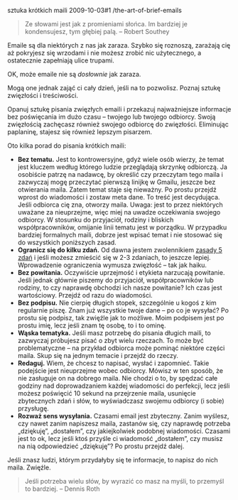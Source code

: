 sztuka krótkich maili
2009-10-03#1
/the-art-of-brief-emails

> Ze słowami jest jak z promieniami słońca. Im bardziej je kondensujesz, tym głębiej palą. &#8211; Robert Southey

Emaile są dla niektórych z nas jak zaraza. Szybko się roznoszą, zarażają cię aż pokryjesz się wrzodami i nie możesz zrobić nic użytecznego, a ostatecznie zapełniają ulice trupami.

OK, może emaile nie są _dosłownie_ jak zaraza.

Mogą one jednak zająć ci cały dzień, jeśli na to pozwolisz. Poznaj sztukę zwięzłości i treściwości.

Opanuj sztukę pisania zwięzłych emaili i przekazuj najważniejsze informacje bez poświęcania im dużo czasu &#8211; twojego lub twojego odbiorcy. Swoją zwięzłością zachęcasz również swojego odbiorcę do zwięzłości. Eliminując paplaninę, stajesz się również lepszym pisarzem.

Oto kilka porad do pisania krótkich maili:

* **Bez tematu.** Jest to kontrowersyjne, gdyż wiele osób wierzy, że temat jest kluczem według którego ludzie przeglądają skrzynkę odbiorczą. Ja osobiście patrzę na nadawcę, by określić czy przeczytam tego maila i zazwyczaj mogę przeczytać pierwszą linijkę w Gmailu, jeszcze bez otwierania maila. Zatem temat staje się nieważny. Po prostu przejdź wprost do wiadomości i zostaw meta dane. To treść jest decydująca. Jeśli odbiorca cię zna, otworzy maila. Uwaga: jest to przez niektórych uważane za nieuprzejme, więc miej na uwadze oczekiwania swojego odbiorcy. W stosunku do przyjaciół, rodziny i bliskich współpracowników, omijanie linii tematu jest w porządku. W przypadku bardziej formalnych maili, dobrze jest wpisać temat i nie stosować się do wszystkich poniższych zasad.
* **Ogranicz się do kilku zdań.** Od dawna jestem zwolennikiem [zasady 5 zdań](http://five.sentenc.es/) i jeśli możesz zmieścić się w 2-3 zdaniach, to jeszcze lepiej. Wprowadzenie ograniczenia wymusza zwięzłość &#8211; tak jak haiku.
* **Bez powitania.** Oczywiście uprzejmość i etykieta narzucają powitanie. Jeśli jednak głównie piszemy do przyjaciół, współpracowników lub rodziny, to czy naprawdę obchodzi ich nasze powitanie? Ich czas jest wartościowy. Przejdź od razu do wiadomości.
* **Bez podpisu.** Nie cierpię długich stopek, szczególnie u kogoś z kim regularnie piszę. Znam już wszystkie twoje dane &#8211; po co je wysyłać? Po prostu się podpisz, tak zwięźle jak to możliwe. Moim podpisem jest po prostu imię, lecz jeśli znam tę osobę, to i to ominę.
* **Wąska tematyka.** Jeśli masz potrzebę do pisania długich maili, to zazwyczaj próbujesz pisać o zbyt wielu rzeczach. To może być problematyczne &#8211; na przykład odbiorca może pominąć niektóre części maila. Skup się na jednym temacie i przejdź do rzeczy.
* **Redaguj.** Wiem, że chcesz to napisać, wysłać i zapomnieć. Takie podejście jest nieuprzejme wobec odbiorcy. Mówisz w ten sposób, że nie zasługuje on na dobrego maila. Nie chodzi o to, by spędzać całe godziny nad doprowadzaniem każdej wiadomości do perfekcji, lecz jeśli możesz poświęcić 10 sekund na przejrzenie maila, usunięcie zbytecznych zdań i słów, to wyświadczasz swojemu odbiorcy (i sobie) przysługę.
* **Rozważ sens wysyłania.** Czasami email jest zbyteczny. Zanim wyślesz, czy nawet zanim napiszesz maila, zastanów się, czy naprawdę potrzeba &#8222;dziękuję&#8221;, &#8222;dostałem&#8221;, czy jakiejkolwiek podobnej wiadomości. Czasami jest to ok, lecz jeśli ktoś przyśle ci wiadomość &#8222;dostałem&#8221;, czy musisz na nią odpowiedzieć &#8222;dziękuję&#8221;? Po prostu przejdź dalej.

Jeśli znasz ludzi, którym przydałyby się te informacje, to napisz do nich maila. Zwięźle.

> Jeśli potrzeba wielu słów, by wyrazić co masz na myśli, to przemyśl to bardziej. &#8211; Dennis Roth
